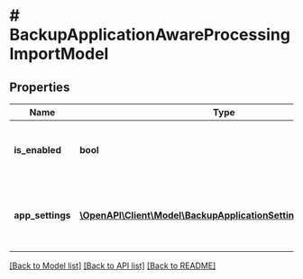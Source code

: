 # # BackupApplicationAwareProcessingImportModel

## Properties

Name | Type | Description | Notes
------------ | ------------- | ------------- | -------------
**is_enabled** | **bool** | If *true*, application-aware processing is enabled. |
**app_settings** | [**\OpenAPI\Client\Model\BackupApplicationSettingsImportModel[]**](BackupApplicationSettingsImportModel.md) | Array of VMware objects and their application settings. | [optional]

[[Back to Model list]](../../README.md#models) [[Back to API list]](../../README.md#endpoints) [[Back to README]](../../README.md)
